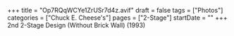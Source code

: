 +++
title = "Op7RQqWCYe1ZrUSr7d4z.avif"
draft = false
tags = ["Photos"]
categories = ["Chuck E. Cheese's"]
pages = ["2-Stage"]
startDate = ""
+++
2nd 2-Stage Design (Without Brick Wall) (1993)
